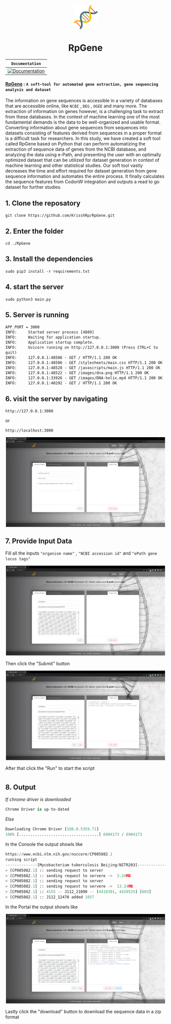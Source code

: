 <div align="center">
  <img style="width: 75px;" src="./Bin/Assets/images/dna.png">
</div>
<div align="center">
  <h1> RpGene </h1>
</div>

**`Documentation`** |
------------------- |
[![Documentation](https://img.shields.io/badge/api-reference-blue.svg)](#) |

#### [RpGene](#) : `A soft-tool for automated gene extraction, gene sequencing analysis and dataset` 

The information on gene sequences is accessible in a variety of databases that are accessible online, like `NCBI` , `DEG` , `OGEE` and many more. The extraction of information on genes however, is a challenging task to extract from these databases. In the context of machine learning one of the most fundamental demands is the data to be well-organized and usable format. Converting information about gene sequences from sequences into datasets consisting of features derived from sequences in a proper format is a difficult task for researchers. In this study, we have created a soft tool called RpGene based on Python that can perform automatizing the extraction of sequence data of genes from the NCBI database, and analyzing the data using e-Path, and presenting the user with an optimally optimized dataset that can be utilized for dataset generation in context of machine learning and other statistical studies. Our soft tool vastly decreases the time and effort required for dataset generation from gene sequence information and automates the entire process. It finally calculates the sequence features from CodonW integration and outputs a read to go dataset for further studies.

## 1. Clone the reposatory
```shell
git clone https://github.com/KrisshRp/RpGene.git
```
## 2. Enter the folder
```shell
cd ./RpGene
```
## 3. Install the dependencies
```
sudo pip3 install -r requirements.txt
```
## 4. start the server

```shell
sudo python3 main.py
```
## 5. Server is running

```shell
APP_PORT = 3000
INFO:     Started server process [4889]
INFO:     Waiting for application startup.
INFO:     Application startup complete.
INFO:     Uvicorn running on http://127.0.0.1:3000 (Press CTRL+C to quit)
INFO:     127.0.0.1:48506 - GET / HTTP/1.1 200 OK
INFO:     127.0.0.1:48506 - GET /stylesheets/main.css HTTP/1.1 200 OK
INFO:     127.0.0.1:48528 - GET /javascripts/main.js HTTP/1.1 200 OK
INFO:     127.0.0.1:48522 - GET /images/dna.png HTTP/1.1 200 OK
INFO:     127.0.0.1:33926 - GET /images/DNA-helix.mp4 HTTP/1.1 200 OK
INFO:     127.0.0.1:40292 - GET / HTTP/1.1 200 OK
```
## 6. visit the server by navigating 
```shell
http://127.0.0.1:3000
```
or 
```shell
http://localhost:3000
```
<div align="center">
  <img style="max-width:500px;" src="./Bin/Assets/images/output_ss/portal_SS.png">
</div>

## 7. Provide Input Data
Fill all the inputs `"organism name"` , `"NCBI accession id"` and `"ePath gene locus tags"`

<div align="center">
  <img style="max-width:500px;" src="./Bin/Assets/images/output_ss/portal_SS1.png">
</div>

Then click the "Submit" button

<div align="center">
  <img style="max-width:500px;" src="./Bin/Assets/images/output_ss/portal_SS2.png">
</div>

After that click the "Run" to start the script
#
## 8. Output
*If chrome driver is downloaded*
```python
Chrome Driver is up-to-dated
```

*Else*
```python
Downloading Chrome Driver [108.0.5359.71]
100% [...................................] 6904173 / 6904173
```

In the Console the output showls like

```python
https://www.ncbi.nlm.nih.gov/nuccore/CP005082.1
running script
--------------[Mycobacterium tuberculosis Beijing/NITR203]--------------
> [CP005082.1] :: sending request to server
> [CP005082.1] :: sending request to servere ->  3.24MB
> [CP005082.1] :: sending request to server
> [CP005082.1] :: sending request to servere ->  13.24MB
> [CP005082.1] :: 4155 -- J112_21090 -- [4410381, 4410525] [603]          
> [CP005082.1] :: J112_12470 added 1057
```

In the Portal the output showls like

<div align="center">
  <img style="max-width:500px;" src="./Bin/Assets/images/output_ss/portal_SS3.png">
</div>

Lastly click the "download" button to download the sequence data in a zip format